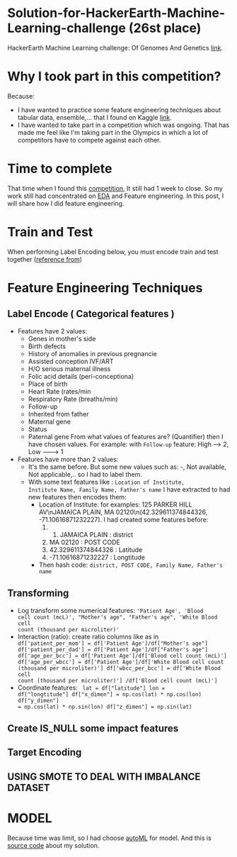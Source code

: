# Solution-for-HackerEarth-Machine-Learning-challenge (26st place)
HackerEarth Machine Learning challenge: Of Genomes And Genetics [link](https://www.hackerearth.com/challenges/competitive/hackerearth-machine-learning-challenge-genetic-testing/).
# Why I took part in this competition?
Because: 
- I have wanted to practice some feature engineering techniques about tabular data, ensemble,... that I found on Kaggle [link](https://www.kaggle.com/vbmokin/data-science-for-tabular-data-advanced-techniques).
- I have wanted to take part in a competition which was ongoing. That has made me feel like I'm taking part in the Olympics in which a lot of competitors have to compete against each other.
# Time to complete 
That time when I found this [competition](https://www.hackerearth.com/challenges/competitive/hackerearth-machine-learning-challenge-genetic-testing/), It still had 1 week to close. So my work still had concentrated on [EDA](https://www.kaggle.com/thnhtonvng/eda-hacker-earthcompe/notebook) and Feature engineering. In this post, I will share how I did feature engineering.
# Train and Test
When performing Label Encoding below, you must encode train and test together ([reference from](https://www.kaggle.com/c/ieee-fraud-detection/discussion/108575))
# Feature Engineering Techniques
## Label Encode ( Categorical features )
- Features have 2 values:
  - Genes in mother's side
  - Birth defects
  - History of anomalies in previous pregnancie
  - Assisted conception IVF/ART
  - H/O serious maternal illness 
  - Folic acid details (peri-conceptiona)
  - Place of birth
  - Heart Rate (rates/min
  - Respiratory Rate (breaths/min)
  - Follow-up
  - Inherited from father
  - Maternal gene
  - Status
  - Paternal gene
From what values of features are? (Quantifier) then I have chosen values.
For example: with <code>Follow-up</code> feature:  High --> 2, Low ---> 1
- Features have more than 2 values: 
  - It's the same before. But some new values such as: -, Not available, Not applicable,.. so I had to label them.
  - With some text features like : <code>Location of Institute, Institute Name, Family Name, Father's name</code> I have extracted to had new features then encodes them:
    - Location of Institute: 
      for examples: 125 PARKER HILL AV\nJAMAICA PLAIN, MA 02120\n(42.329611374844326, -71.10616871232227). I had created some features before:
      1. 1. JAMAICA PLAIN : district
      2. MA 02120 : POST CODE
      3. 42.329611374844326 : Latitude
      4. -71.10616871232227 : Longtitude
    - Then hash code: <code>district, POST CODE, Family Name, Father's name</code>
## Transforming
- Log transform some numerical features: <code>'Patient Age', 'Blood cell count (mcL)', "Mother's age", "Father's age",
            'White Blood cell count (thousand per microliter)'</code>
- Interaction (ratio): create ratio columns like as in 
    <code>
      df['patient_per_mom'] = df['Patient Age']/df["Mother's age"]
      df['patient_per_dad'] = df['Patient Age']/df["Father's age"]
      df['age_per_bcc'] = df['Patient Age']/df['Blood cell count (mcL)']
      df['age_per_wbcc'] = df['Patient Age']/df['White Blood cell count (thousand per microliter)']
      df['wbcc_per_bcc'] = df['White Blood cell count (thousand per microliter)'] /df['Blood cell count (mcL)'] 
    </code>
- Coordinate features:
    <code>
      lat = df["latitude"]
      lon = df["longtitude"]
      df["x_dimen"] = np.cos(lat) * np.cos(lon)
      df["y_dimen"] = np.cos(lat) * np.sin(lon)
      df["z_dimen"] = np.sin(lat) 
    </code>
## Create IS_NULL some impact features
## Target Encoding
## USING SMOTE TO DEAL WITH IMBALANCE DATASET
# MODEL
Because time was limit, so I had choose [autoML](https://github.com/mljar/mljar-supervised) for model. 
And this is [source code](https://www.kaggle.com/thnhtonvng/ensemble) about my solution.
